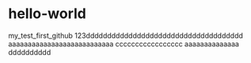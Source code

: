 # hello-world
my_test_first_github
123ddddddddddddddddddddddddddddddddddddd
aaaaaaaaaaaaaaaaaaaaaaaaaaa
ccccccccccccccccc
aaaaaaaaaaaaaa
dddddddddd
